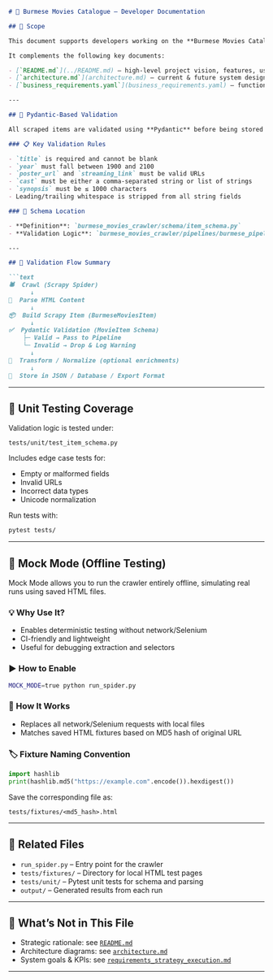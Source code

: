 ````markdown
# 📑 Burmese Movies Catalogue – Developer Documentation

## 📌 Scope

This document supports developers working on the **Burmese Movies Catalogue crawler** by outlining its validation pipeline, mock mode, and test strategy.

It complements the following key documents:

- [`README.md`](../README.md) — high-level project vision, features, usage
- [`architecture.md`](architecture.md) — current & future system design, diagrams, pain-points
- [`business_requirements.yaml`](business_requirements.yaml) — functional goals, constraints, KPIs

---

## 🧪 Pydantic-Based Validation

All scraped items are validated using **Pydantic** before being stored or exported.

### 📋 Key Validation Rules

- `title` is required and cannot be blank
- `year` must fall between 1900 and 2100
- `poster_url` and `streaming_link` must be valid URLs
- `cast` must be either a comma-separated string or list of strings
- `synopsis` must be ≤ 1000 characters
- Leading/trailing whitespace is stripped from all string fields

### 📁 Schema Location

- **Definition**: `burmese_movies_crawler/schema/item_schema.py`
- **Validation Logic**: `burmese_movies_crawler/pipelines/burmese_pipeline.py`

---

## 🧪 Validation Flow Summary

```text
🕷️  Crawl (Scrapy Spider)
      ↓
🧱  Parse HTML Content
      ↓
📦  Build Scrapy Item (BurmeseMoviesItem)
      ↓
✅  Pydantic Validation (MovieItem Schema)
    ├─ Valid → Pass to Pipeline
    └─ Invalid → Drop & Log Warning
      ↓
🧹  Transform / Normalize (optional enrichments)
      ↓
📝  Store in JSON / Database / Export Format
````

---

## 🧪 Unit Testing Coverage

Validation logic is tested under:

```text
tests/unit/test_item_schema.py
```

Includes edge case tests for:

* Empty or malformed fields
* Invalid URLs
* Incorrect data types
* Unicode normalization

Run tests with:

```bash
pytest tests/
```

---

## 🧪 Mock Mode (Offline Testing)

Mock Mode allows you to run the crawler entirely offline, simulating real runs using saved HTML files.

### 💡 Why Use It?

* Enables deterministic testing without network/Selenium
* CI-friendly and lightweight
* Useful for debugging extraction and selectors

### ▶️ How to Enable

```bash
MOCK_MODE=true python run_spider.py
```

### 📁 How It Works

* Replaces all network/Selenium requests with local files
* Matches saved HTML fixtures based on MD5 hash of original URL

### 🏷 Fixture Naming Convention

```python
import hashlib
print(hashlib.md5("https://example.com".encode()).hexdigest())
```

Save the corresponding file as:

```text
tests/fixtures/<md5_hash>.html
```

---

## 🔁 Related Files

* `run_spider.py` – Entry point for the crawler
* `tests/fixtures/` – Directory for local HTML test pages
* `tests/unit/` – Pytest unit tests for schema and parsing
* `output/` – Generated results from each run

---

## 🧭 What’s Not in This File

* Strategic rationale: see [`README.md`](../README.md)
* Architecture diagrams: see [`architecture.md`](architecture.md)
* System goals & KPIs: see [`requirements_strategy_execution.md`](requirements_strategy_execution.md)

---
